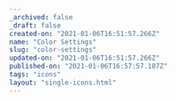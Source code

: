 ```yaml
---
_archived: false
_draft: false
created-on: "2021-01-06T16:51:57.266Z"
name: "Color Settings"
slug: "color-settings"
updated-on: "2021-01-06T16:51:57.266Z"
published-on: "2021-01-06T16:57:57.187Z"
tags: "icons"
layout: "single-icons.html"
---
```



